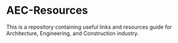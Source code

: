 # AEC-Resources
This is a repository containing useful links and resources guide for Architecture, Engineering, and Construction industry. 
